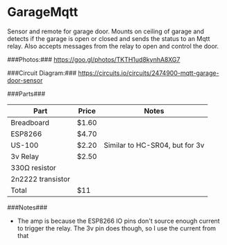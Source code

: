 # GarageMqtt

Sensor and remote for garage door. Mounts on ceiling of garage and detects if the garage is open or closed and sends the status to an Mqtt relay. Also accepts messages from the relay to open and control the door.

###Photos:###
https://goo.gl/photos/TKTH1ud8kynhA8XG7

###Circuit Diagram:###
https://circuits.io/circuits/2474900-mqtt-garage-door-sensor

###Parts###

| Part        | Price | Notes                               |
|-------------------|-------|--------------------------------|
| Breadboard        | $1.60 |                                |
| ESP8266           | $4.70 |                                |
| US-100            | $2.20 | Similar to HC-SR04, but for 3v |
| 3v Relay             | $2.50 |                        |
| 330Ω resistor     |       |                                |
| 2n2222 transistor |       |                                |
| Total | $11      |                                |

###Notes###
- The amp is because the ESP8266 IO pins don't source enough current to trigger the relay. The 3v pin does though, so I use the current from that
